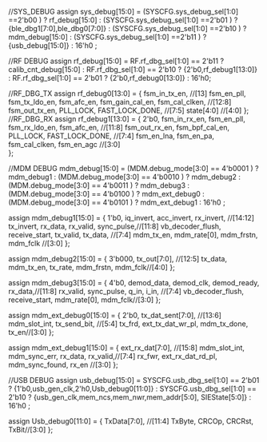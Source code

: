//SYS_DEBUG
assign sys_debug[15:0] = (SYSCFG.sys_debug_sel[1:0]  ==2'b00 ) ? rf_debug[15:0] :
                         (SYSCFG.sys_debug_sel[1:0]  ==2'b01 ) ? {ble_dbg1[7:0],ble_dbg0[7:0]} :
                         (SYSCFG.sys_debug_sel[1:0]  ==2'b10 ) ? mdm_debug[15:0] :
                         (SYSCFG.sys_debug_sel[1:0]  ==2'b11 ) ? {usb_debug[15:0]} : 16'h0 ;


//RF DEBUG
assign rf_debug[15:0] =  RF.rf_dbg_sel[1:0] == 2'b11 ? calib_cnt_debug[15:0] :
                         RF.rf_dbg_sel[1:0] == 2'b10 ? {2'b0,rf_debug1[13:0]} :
                         RF.rf_dbg_sel[1:0] == 2'b01 ? {2'b0,rf_debug0[13:0]} : 16'h0;

//RF_DBG_TX
assign rf_debug0[13:0] = {
                            fsm_in_tx_en,                                                             //[13]
                            fsm_en_pll,    fsm_tx_ldo_en, fsm_afc_en, fsm_gain_cal_en, fsm_cal_clken, //[12:8]
							fsm_out_tx_en, PLL_LOCK,   FAST_LOCK_DONE,                                //[7:5]
                            state[4:0]                                                                //[4:0]
                         }; 
//RF_DBG_RX
assign rf_debug1[13:0] = {
                            2'b0,
                            fsm_in_rx_en,  fsm_en_pll,     fsm_rx_ldo_en, fsm_afc_en,     //[11:8]
                            fsm_out_rx_en, fsm_bpf_cal_en, PLL_LOCK,      FAST_LOCK_DONE, //[7:4]
                            fsm_en_lna,    fsm_en_pa,      fsm_cal_clken, fsm_en_agc      //[3:0]  
                         };


//MDM DEBUG
 mdm_debug[15:0] = (MDM.debug_mode[3:0] == 4'b0001 ) ? mdm_debug1 :
                   (MDM.debug_mode[3:0] == 4'b0010 ) ? mdm_debug2 :
                   (MDM.debug_mode[3:0] == 4'b0011 ) ? mdm_debug3 :
                   (MDM.debug_mode[3:0] == 4'b0100 ) ? mdm_ext_debug0 :
                   (MDM.debug_mode[3:0] == 4'b0101 ) ? mdm_ext_debug1 : 16'h0 ;

assign mdm_debug1[15:0] = {
                            1'b0,
                            iq_invert,        acc_invert,    rx_invert,            //[14:12]
                            tx_invert,        rx_data,       rx_valid,  sync_pulse,//[11:8]
                            vb_decoder_flush, receive_start, tx_valid,  tx_data,   //[7:4]
                            mdm_tx_en,        mdm_rate[0],   mdm_frstn, mdm_fclk   //[3:0]
                          }; 

assign mdm_debug2[15:0] = {
                            3'b000, 
                            tx_out[7:0],                                       //[12:5]
                            tx_data,    mdm_tx_en, tx_rate, mdm_frstn, mdm_fclk//[4:0]
                          };  
             
assign mdm_debug3[15:0] = {
                                4'b0,
                                demod_data,       demod_clk,     demod_ready, rx_data,//[11:8] 
                                rx_valid,         sync_pulse,    q_in,        i_in,   //[7:4]
                                vb_decoder_flush, receive_start, mdm_rate[0], mdm_fclk//[3:0]
                          }; 

assign mdm_ext_debug0[15:0] = {
                                2'b0,
                                tx_dat_sent[7:0],                                 //[13:6]
                                mdm_slot_int, tx_send_bit,                        //[5:4]
                                tx_frd,       ext_tx_dat_wr_pl, mdm_tx_done, tx_en//[3:0]
                              };
                              
assign mdm_ext_debug1[15:0] = {
                                ext_rx_dat[7:0],                                         //[15:8]
                                mdm_slot_int, mdm_sync_err,     rx_data,        rx_valid,//[7:4]
                                rx_fwr,       ext_rx_dat_rd_pl, mdm_sync_found, rx_en    //[3:0]
                              }; 

//USB DEBUG
assign usb_debug[15:0] = SYSCFG.usb_dbg_sel[1:0] == 2'b01 ? {1'b0,usb_gen_clk,2'h0,Usb_debug0[11:0]} :
                         SYSCFG.usb_dbg_sel[1:0] == 2'b10 ? {usb_gen_clk,mem_ncs,mem_nwr,mem_addr[5:0], SIEState[5:0]} : 16'h0 ;
                         
assign Usb_debug0[11:0] = {
                            TxData[7:0],                //[11:4]
                            TxByte, CRCOp, CRCRst, TxBit//[3:0]
                          };
                         
